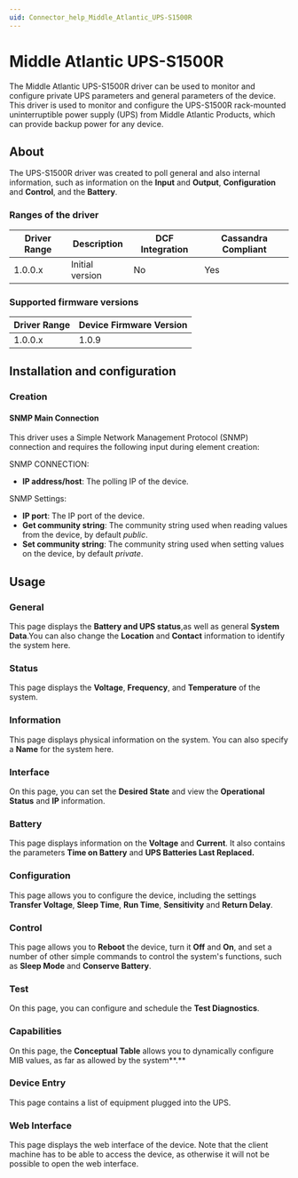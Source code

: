 ```yaml
---
uid: Connector_help_Middle_Atlantic_UPS-S1500R
---
```


# Middle Atlantic UPS-S1500R

The Middle Atlantic UPS-S1500R driver can be used to monitor and configure private UPS parameters and general parameters of the device. This driver is used to monitor and configure the UPS-S1500R rack-mounted uninterruptible power supply (UPS) from Middle Atlantic Products, which can provide backup power for any device.

## About

The UPS-S1500R driver was created to poll general and also internal information, such as information on the **Input** and **Output**, **Configuration** and **Control**, and the **Battery**.

### Ranges of the driver

| **Driver Range** | **Description** | **DCF Integration** | **Cassandra Compliant** |
|------------------|-----------------|---------------------|-------------------------|
| 1.0.0.x          | Initial version | No                  | Yes                     |

### Supported firmware versions

| **Driver Range** | **Device Firmware Version** |
|------------------|-----------------------------|
| 1.0.0.x          | 1.0.9                       |

## Installation and configuration

### Creation

#### SNMP Main Connection

This driver uses a Simple Network Management Protocol (SNMP) connection and requires the following input during element creation:

SNMP CONNECTION:

- **IP address/host**: The polling IP of the device.

SNMP Settings:

- **IP port**: The IP port of the device.
- **Get community string**: The community string used when reading values from the device, by default *public*.
- **Set community string**: The community string used when setting values on the device, by default *private*.

## Usage

### General

This page displays the **Battery and UPS status**,as well as general **System Data**.You can also change the **Location** and **Contact** information to identify the system here.

### Status

This page displays the **Voltage**, **Frequency**, and **Temperature** of the system.

### Information

This page displays physical information on the system. You can also specify a **Name** for the system here.

### Interface

On this page, you can set the **Desired State** and view the **Operational Status** and **IP** information.

### Battery

This page displays information on the **Voltage** and **Current**. It also contains the parameters **Time on Battery** and **UPS Batteries Last Replaced.**

### Configuration

This page allows you to configure the device, including the settings **Transfer Voltage**, **Sleep Time**, **Run Time**, **Sensitivity** and **Return Delay**.

### Control

This page allows you to **Reboot** the device, turn it **Off** and **On**, and set a number of other simple commands to control the system's functions, such as **Sleep Mode** and **Conserve Battery**.

### Test

On this page, you can configure and schedule the **Test Diagnostics**.

### Capabilities

On this page, the **Conceptual Table** allows you to dynamically configure MIB values, as far as allowed by the system**.**

### Device Entry

This page contains a list of equipment plugged into the UPS.

### Web Interface

This page displays the web interface of the device. Note that the client machine has to be able to access the device, as otherwise it will not be possible to open the web interface.
